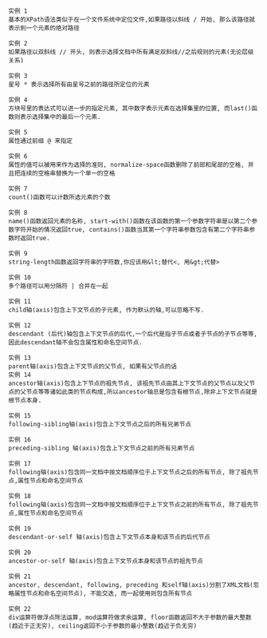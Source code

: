 # 
    实例 1
    基本的XPath语法类似于在一个文件系统中定位文件,如果路径以斜线 / 开始, 那么该路径就表示到一个元素的绝对路径
    
    实例 2
    如果路径以双斜线 // 开头, 则表示选择文档中所有满足双斜线//之后规则的元素(无论层级关系)
    
    实例 3
    星号 * 表示选择所有由星号之前的路径所定位的元素
    
    实例 4
    方块号里的表达式可以进一步的指定元素, 其中数字表示元素在选择集里的位置, 而last()函数则表示选择集中的最后一个元素.
    
    实例 5
    属性通过前缀 @ 来指定
    
    实例 6
    属性的值可以被用来作为选择的准则, normalize-space函数删除了前部和尾部的空格, 并且把连续的空格串替换为一个单一的空格
    
    实例 7
    count()函数可以计数所选元素的个数
    
    实例 8
    name()函数返回元素的名称, start-with()函数在该函数的第一个参数字符串是以第二个参数字符开始的情况返回true, contains()函数当其第一个字符串参数包含有第二个字符串参数时返回true.
    
    实例 9
    string-length函数返回字符串的字符数,你应该用&lt;替代<, 用&gt;代替>
    
    实例 10
    多个路径可以用分隔符 | 合并在一起
    
    实例 11
    child轴(axis)包含上下文节点的子元素, 作为默认的轴,可以忽略不写.
    
    实例 12
    descendant (后代)轴包含上下文节点的后代,一个后代是指子节点或者子节点的子节点等等, 因此descendant轴不会包含属性和命名空间节点.
    
    实例 13
    parent轴(axis)包含上下文节点的父节点, 如果有父节点的话
    实例 14
    ancestor轴(axis)包含上下节点的祖先节点, 该祖先节点由其上下文节点的父节点以及父节点的父节点等等诸如此类的节点构成,所以ancestor轴总是包含有根节点,除非上下文节点就是根节点本身.
    
    实例 15
    following-sibling轴(axis)包含上下文节点之后的所有兄弟节点
    
    实例 16
    preceding-sibling 轴(axis)包含上下文节点之前的所有兄弟节点
    
    实例 17
    following轴(axis)包含同一文档中按文档顺序位于上下文节点之后的所有节点, 除了祖先节点,属性节点和命名空间节点
    
    实例 18
    following轴(axis)包含同一文档中按文档顺序位于上下文节点之前的所有节点, 除了祖先节点,属性节点和命名空间节点
    
    实例 19
    descendant-or-self 轴(axis)包含上下文节点本身和该节点的后代节点
    
    实例 20
    ancestor-or-self 轴(axis)包含上下文节点本身和该节点的祖先节点
    
    实例 21
    ancestor, descendant, following, preceding 和self轴(axis)分割了XML文档(忽略属性节点和命名空间节点), 不能交迭, 而一起使用则包含所有节点
    
    实例 22
    div运算符做浮点除法运算, mod运算符做求余运算, floor函数返回不大于参数的最大整数(趋近于正无穷), ceiling返回不小于参数的最小整数(趋近于负无穷)